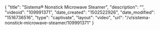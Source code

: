 {
    "title": "Sistema&reg; Nonstick Microwave Steamer",
    "description": "",
    "videoid": "109991371",
    "date_created": "1502522926",
    "date_modified": "1516736516",
    "type": "captivate",
    "layout": "video",
    "url": "\/v\/sistema-nonstick-microwave-steamer\/109991371"
}
